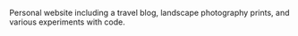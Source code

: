 Personal website including a travel blog, landscape photography prints, and various experiments with code.

